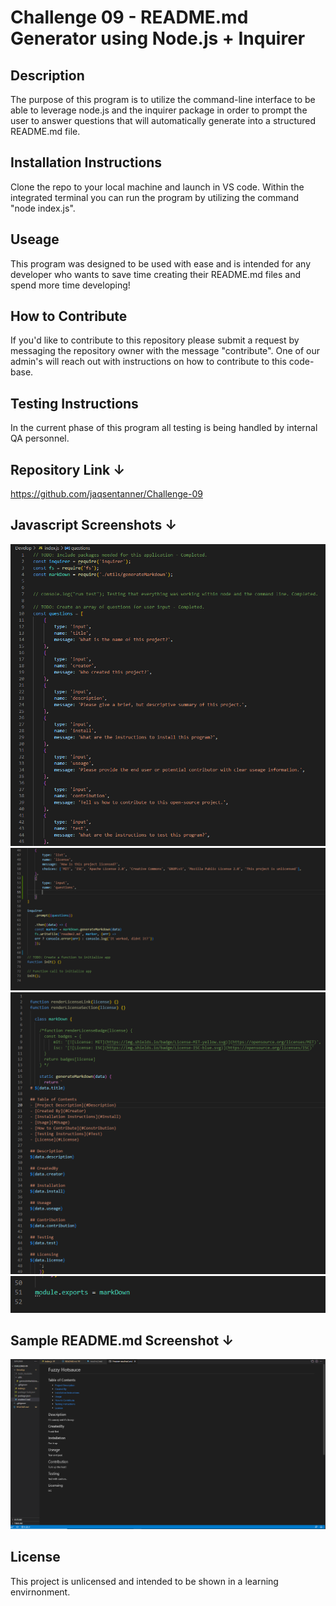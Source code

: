 # Challenge 09 - README.md Generator using Node.js + Inquirer

## Description

The purpose of this program is to utilize the command-line interface to be able to leverage node.js and the inquirer package in order to prompt the user to answer questions that will automatically generate into a structured README.md file. 

## Installation Instructions

Clone the repo to your local machine and launch in VS code. Within the integrated terminal you can run the program by utilizing the command "node index.js". 

## Useage

This program was designed to be used with ease and is intended for any developer who wants to save time creating their README.md files and spend more time developing!

## How to Contribute

If you'd like to contribute to this repository please submit a request by messaging the repository owner with the message "contribute". One of our admin's will reach out with instructions on how to contribute to this code-base. 

## Testing Instructions

In the current phase of this program all testing is being handled by internal QA personnel. 
 
## Repository Link ↓

https://github.com/jaqsentanner/Challenge-09

## Javascript Screenshots ↓

![](./Develop/assets/java1.PNG)
![](./Develop/assets/java2.PNG)
![](./Develop/assets/java3.PNG)
![](./Develop/assets/java4.PNG)

## Sample README.md Screenshot ↓

![](./Develop/assets/newreadme.PNG)

## License

This project is unlicensed and intended to be shown in a learning envirnonment.

